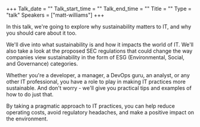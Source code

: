 +++
Talk_date = ""
Talk_start_time = ""
Talk_end_time = ""
Title = ""
Type = "talk"
Speakers = ["matt-williams"]
+++

In this talk, we're going to explore why sustainability matters to IT, and why you should care about it too.

We'll dive into what sustainability is and how it impacts the world of IT. We'll also take a look at the proposed SEC regulations that could change the way companies view sustainability in the form of ESG (Environmental, Social, and Governance) categories.

Whether you're a developer, a manager, a DevOps guru, an analyst, or any other IT professional, you have a role to play in making IT practices more sustainable. And don't worry - we'll give you practical tips and examples of how to do just that.

By taking a pragmatic approach to IT practices, you can help reduce operating costs, avoid regulatory headaches, and make a positive impact on the environment.